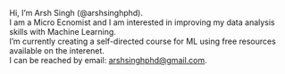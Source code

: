 Hi, I’m Arsh Singh (@arshsinghphd). <br>
I am a Micro Ecnomist and I am interested in improving my data analysis skills with Machine Learning. <br>
I’m currently creating a self-directed course for ML using free resources available on the interenet. <br>
I can be reached by email: arshsinghphd@gmail.com.

<!---
arshsinghphd/arshsinghphd is a ✨ special ✨ repository because its `README.md` (this file) appears on your GitHub profile.
You can click the Preview link to take a look at your changes.
--->
